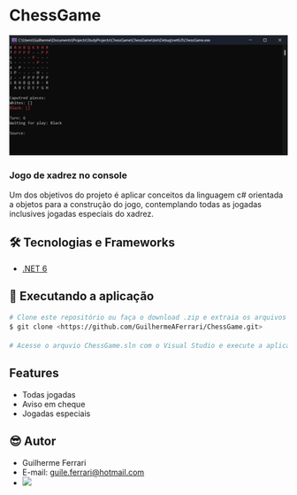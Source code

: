 # ChessGame 

![](./ChessGame.gif)

### Jogo de xadrez no console

Um dos objetivos do projeto é aplicar conceitos da linguagem c# orientada a objetos para a construção do jogo, contemplando todas as jogadas inclusives jogadas especiais do xadrez.

## 🛠 Tecnologias e Frameworks
- [.NET 6](https://dotnet.microsoft.com/en-us/download/dotnet/6.0)

## 🎲 Executando a aplicação
```bash
# Clone este repositório ou faça o download .zip e extraia os arquivos
$ git clone <https://github.com/GuilhermeAFerrari/ChessGame.git>

# Acesse o arquvio ChessGame.sln com o Visual Studio e execute a aplicação console (CRTL+F5) ou acesse a pasta ChessGame e execute o camando dotnet run pelo terminal
```

## Features
- Todas jogadas
- Aviso em cheque
- Jogadas especiais

## 😎 Autor
- Guilherme Ferrari
- E-mail: guile.ferrari@hotmail.com
- [<img src="https://img.shields.io/badge/linkedin-%230077B5.svg?&style=for-the-badge&logo=linkedin&logoColor=white" />](https://www.linkedin.com/in/guilherme-antonio-ferrari/)
